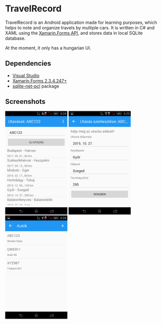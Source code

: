 TravelRecord
============
TravelRecord is an Android application made for learning purposes, which helps to note and organize travels by multiple cars. It is written
in C# and XAML using the [Xamarin.Forms API](https://www.xamarin.com/forms), and stores data in local SQLite database.

At the moment, it only has a hungarian UI.

Dependencies
------------
* [Visual Studio](https://www.visualstudio.com/)
* [Xamarin.Forms 2.3.4.247+](https://www.nuget.org/packages/Xamarin.Forms/)
* [sqlite-net-pcl](https://www.nuget.org/packages/sqlite-net-pcl/) package

Screenshots
-----------
<img src="./Screenshots/Screenshot1.png" width="200"> <img src="./Screenshots/Screenshot2.png" width="200"> <img src="./Screenshots/Screenshot3.png" width="200">
